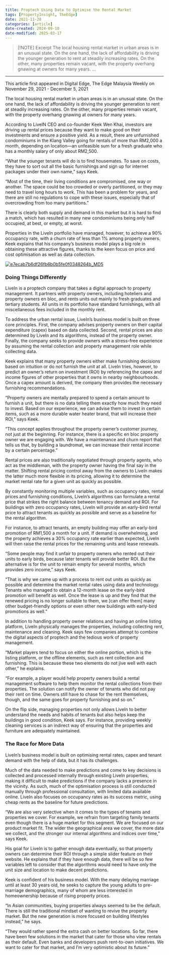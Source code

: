 ```yaml
---
title: Proptech Using Data to Optimise the Rental Market
tags: [PropertyInsight, TheEdge]
date: 2021-11-28
categories: [article]
date-created: 2024-09-10
date-modified: 2025-03-17
---
```


> [!NOTE] Excerpt
> The local housing rental market in urban areas is in an unusual state. On the one hand, the lack of affordability is driving the younger generation to rent at steadily increasing rates. On the other, many properties remain vacant, with the property overhang gnawing at owners for many years.
> …

---

This article first appeared in Digital Edge, The Edge Malaysia Weekly on November 29, 2021 - December 5, 2021

The local housing rental market in urban areas is in an unusual state. On the one hand, the lack of affordability is driving the younger generation to rent at steadily increasing rates. On the other, many properties remain vacant, with the property overhang gnawing at owners for many years.

According to LiveIN CEO and co-founder Keek Wen Khai, investors are driving up rental prices because they want to make good on their investments and ensure a positive yield. As a result, there are unfurnished condominiums in the Klang Valley going for rentals of more than RM2,000 a month, depending on location—an unfeasible sum for a fresh graduate who has a monthly salary of only about RM2,500.

“What the younger tenants will do is to find housemates. To save on costs, they have to sort out all the basic furnishings and sign up for internet packages under their own name,” says Keek.

“Most of the time, their living conditions are compromised, one way or another. The space could be too crowded or overly partitioned, or they may need to travel long hours to work. This has been a problem for years, and there are still no regulations to cope with these issues, especially that of overcrowding from too many partitions.”

There is clearly both supply and demand in this market but it is hard to find a match, which has resulted in many new condominiums being only half occupied, at best, or empty, at worst.

Properties in the LiveIn portfolio have managed, however, to achieve a 90% occupancy rate, with a churn rate of less than 1% among property owners. Keek explains that his company’s business model plays a big role in obtaining these attractive figures, thanks to the keen focus on price and cost optimisation as well as data collection.

[![e7ecab7b6df26fb6b0b5fe0f0348264b_MD5](/media/e7ecab7b6df26fb6b0b5fe0f0348264b_MD5.jpg)](https://assets.theedgemarkets.com/pictures/DE9-keek-tem1398_theedgemarkets.jpg)

### Doing Things Differently

LiveIn is a proptech company that takes a digital approach to property management. It partners with property owners, including hoteliers and property owners en bloc, and rents units out mainly to fresh graduates and tertiary students. All units in its portfolio have standard furnishings, with all miscellaneous fees included in the monthly rent.

To address the urban rental issue, LiveIn’s business model is built on three core principles. First, the company advises property owners on their capital expenditure (capex) based on data collected. Second, rental prices are also determined by LiveIn and its algorithms, instead of the property owner. Finally, the company seeks to provide owners with a stress-free experience by assuming the rental collection and property management role while collecting data.

Keek explains that many property owners either make furnishing decisions based on intuition or do not furnish the unit at all. LiveIn tries, however, to predict an owner’s return on investment (ROI) by referencing the capex and income figures of other properties that it owns in nearby neighbourhoods. Once a capex amount is derived, the company then provides the necessary furnishing recommendations.

“Property owners are mentally prepared to spend a certain amount to furnish a unit, but there is no data telling them exactly how much they need to invest. Based on our experience, we can advise them to invest in certain items, such as a more durable water heater brand, that will increase their ROI,” says Keek.

“This concept applies throughout the property owner’s customer journey, not just at the beginning. For instance, there is a specific en bloc property owner we are engaging with. We have a maintenance and churn report that tells us that, by building a laundromat, we can increase their rental income by a certain percentage.”

Rental prices are also traditionally negotiated through property agents, who act as the middleman, with the property owner having the final say in the matter. Shifting rental pricing control away from the owners to LiveIn makes the latter much more flexible in its pricing, allowing it to determine the market rental rate for a given unit as quickly as possible.

By constantly monitoring multiple variables, such as occupancy rates, rental prices and furnishing conditions, LiveIn’s algorithms can formulate a rental price that strikes the right balance between tenancy demand and ROI. For buildings with zero occupancy rates, LiveIn will provide an early-bird rental price to attract tenants as quickly as possible and serve as a baseline for the rental algorithm.

For instance, to attract tenants, an empty building may offer an early-bird promotion of RM1,500 a month for a unit. If demand is overwhelming, and the property achieves a 30% occupancy rate earlier than expected, LiveIn will then raise the rental prices for the remaining units and lease renewals.

“Some people may find it unfair to property owners who rented out their units to early birds, because later tenants will provide better ROI. But the alternative is for the unit to remain empty for several months, which provides zero income,” says Keek.

“That is why we came up with a process to rent out units as quickly as possible and determine the market rental rates using data and technology. Tenants who managed to obtain a 12-month lease on the early-bird promotion will benefit as well. Once the lease is up and they find that the renewed pricing is no longer suitable to them, we \[can offer them\] many other budget-friendly options or even other new buildings with early-bird promotions as well.”

In addition to handling property owner relations and having an online listing platform, LiveIn physically manages the properties, including collecting rent, maintenance and cleaning. Keek says few companies attempt to combine the digital aspects of proptech and the tedious work of property management.

“Market players tend to focus on either the online portion, which is the listing platform, or the offline elements, such as rent collection and furnishing. This is because these two elements do not jive well with each other,” he explains.

“For example, a player would help property owners build a rental management software to help them monitor the rental collections from their properties. The solution can notify the owner of tenants who did not pay their rent on time. Owners still have to chase for the rent themselves, though, and the same goes for property furnishing and so on.”

On the flip side, managing properties not only allows LiveIn to better understand the needs and habits of tenants but also helps keep the buildings in good condition, Keek says. For instance, providing weekly cleaning services is an indirect way of ensuring that the properties and furniture are adequately maintained.

### The Race for More Data

LiveIn’s business model is built on optimising rental rates, capex and tenant demand with the help of data, but it has its challenges.

Much of the data needed to make predictions and come to key decisions is collected and processed internally through existing LiveIn properties, making it difficult to make predictions if the company lacks a presence in the vicinity. As such, much of the optimisation process is still conducted manually through professional consultation, with limited data available online. LiveIn also focuses on occupancy rates as its success metric, using cheap rents as the baseline for future predictions.

“We are also very selective when it comes to the types of tenants and properties we cover. For example, we refrain from targeting family tenants even though there is a huge market for this segment. We are focused on our product market fit. The wider the geographical area we cover, the more data we collect, and the stronger our internal algorithms and indices over time,” says Keek.

His goal for LiveIn is to gather enough data eventually, so that property owners can determine their ROI through a simple slider feature on their website. He explains that if they have enough data, there will be so few variables left to consider that the algorithms would need to have only the unit size and location to make decent predictions.

Keek is confident of his business model. With the many delaying marriage until at least 30 years old, he seeks to capture the young adults to pre-marriage demographics, many of whom are less interested in homeownership because of rising property prices.

“In Asian communities, buying properties always seemed to be the default. There is still the traditional mindset of wanting to revive the property market. But the new generation is more focused on building lifestyles instead,” he says.

“They would rather spend the extra cash on better locations. So far, there have been few solutions in the market that cater for those who view rentals as their default. Even banks and developers push rent-to-own initiatives. We want to cater for that market, and I’m very optimistic about its future.”
